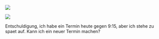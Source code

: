 ![](https://i.imgur.com/1Lb0r5q.jpg)

![](https://i.imgur.com/4w1Lw9u.jpg)







Entschuldigung, ich habe ein Termin heute gegen 9:15, aber ich stehe zu spaet auf. Kann ich ein neuer Termin machen? 